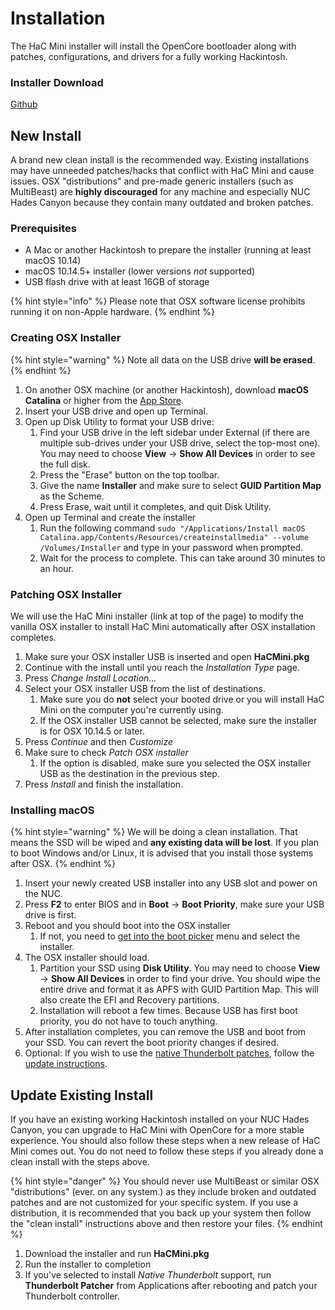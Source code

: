 # Installation

The HaC Mini installer will install the OpenCore bootloader along with patches, configurations, and drivers for a fully working Hackintosh.

### Installer Download

[Github](https://github.com/osy86/HaC-Mini/releases)

## New Install

A brand new clean install is the recommended way. Existing installations may have unneeded patches/hacks that conflict with HaC Mini and cause issues. OSX "distributions" and pre-made generic installers \(such as MultiBeast\) are **highly discouraged** for any machine and especially NUC Hades Canyon because they contain many outdated and broken patches.

### Prerequisites

* A Mac or another Hackintosh to prepare the installer \(running at least macOS 10.14\)
* macOS 10.14.5+ installer \(lower versions _not_ supported\)
* USB flash drive with at least 16GB of storage

{% hint style="info" %}
Please note that OSX software license prohibits running it on non-Apple hardware.
{% endhint %}

### Creating OSX Installer

{% hint style="warning" %}
Note all data on the USB drive **will be erased**.
{% endhint %}

1. On another OSX machine \(or another Hackintosh\), download **macOS Catalina** or higher from the [App Store](https://apps.apple.com/us/app/macos-catalina/id1466841314?mt=12).
2. Insert your USB drive and open up Terminal.
3. Open up Disk Utility to format your USB drive:
   1. Find your USB drive in the left sidebar under External \(if there are multiple sub-drives under your USB drive, select the top-most one\). You may need to choose **View** -&gt; **Show All Devices** in order to see the full disk.
   2. Press the "Erase" button on the top toolbar.
   3. Give the name **Installer** and make sure to select **GUID Partition Map** as the Scheme.
   4. Press Erase, wait until it completes, and quit Disk Utility.
4. Open up Terminal and create the installer
   1. Run the following command `sudo "/Applications/Install macOS Catalina.app/Contents/Resources/createinstallmedia" --volume /Volumes/Installer` and type in your password when prompted.
   2. Wait for the process to complete. This can take around 30 minutes to an hour.

### Patching OSX Installer

We will use the HaC Mini installer \(link at top of the page\) to modify the vanilla OSX installer to install HaC Mini automatically after OSX installation completes.

1. Make sure your OSX installer USB is inserted and open **HaCMini.pkg**
2. Continue with the install until you reach the _Installation Type_ page.
3. Press _Change Install Location..._
4. Select your OSX installer USB from the list of destinations.
   1. Make sure you do **not** select your booted drive or you will install HaC Mini on the computer you're currently using.
   2. If the OSX installer USB cannot be selected, make sure the installer is for OSX 10.14.5 or later.
5. Press _Continue_ and then _Customize_
6. Make sure to check _Patch OSX installer_
   1. If the option is disabled, make sure you selected the OSX installer USB as the destination in the previous step.
7. Press _Install_ and finish the installation.

### Installing macOS

{% hint style="warning" %}
We will be doing a clean installation. That means the SSD will be wiped and **any existing data will be lost**. If you plan to boot Windows and/or Linux, it is advised that you install those systems after OSX.
{% endhint %}

1. Insert your newly created USB installer into any USB slot and power on the NUC.
2. Press **F2** to enter BIOS and in **Boot** -&gt; **Boot Priority**, make sure your USB drive is first.
3. Reboot and you should boot into the OSX installer
   1. If not, you need to [get into the boot picker](../post-installation/support.md#getting-into-boot-picker-menu) menu and select the installer.
4. The OSX installer should load.
   1. Partition your SSD using **Disk Utility**. You may need to choose **View** -&gt; **Show All Devices** in order to find your drive. You should wipe the entire drive and format it as APFS with GUID Partition Map. This will also create the EFI and Recovery partitions.
   2. Installation will reboot a few times. Because USB has first boot priority, you do not have to touch anything.
5. After installation completes, you can remove the USB and boot from your SSD. You can revert the boot priority changes if desired.
6. Optional: If you wish to use the [native Thunderbolt patches](../details/thunderbolt-3-fix-part-3.md), follow the [update instructions](installation.md#update-existing-install).

## Update Existing Install

If you have an existing working Hackintosh installed on your NUC Hades Canyon, you can upgrade to HaC Mini with OpenCore for a more stable experience. You should also follow these steps when a new release of HaC Mini comes out. You do not need to follow these steps if you already done a clean install with the steps above.

{% hint style="danger" %}
You should never use MultiBeast or similar OSX "distributions" \(ever. on any system.\) as they include broken and outdated patches and are not customized for your specific system. If you use a distribution, it is recommended that you back up your system then follow the "clean install" instructions above and then restore your files.
{% endhint %}

1. Download the installer and run **HaCMini.pkg**
2. Run the installer to completion
3. If you've selected to install _Native Thunderbolt_ support, run **Thunderbolt Patcher** from Applications after rebooting and patch your Thunderbolt controller.

